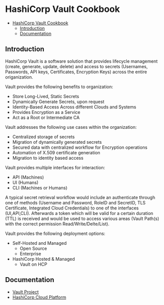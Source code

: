 # HashiCorp Vault Cookbook

- [HashiCorp Vault Cookbook](#hashicorp-vault-cookbook)
  - [Introduction](#introduction)
  - [Documentation](#documentation)


## Introduction

HashiCorp Vault is a software solution that provides lifecycle management (create, generate, update, delete) and access to secrets (Usernames, Passwords, API keys, Certificates, Encryption Keys) across the entire origanization.

Vault provides the following benefits to organization:
- Store Long-Lived, Static Secrets
- Dynamically Generate Secrets, upon request
- Identity-Based Access Across different Clouds and Systems
- Provides Encryption as a Service
- Act as a Root or Intermediate CA

Vault addresses the following use cases within the organization:
- Centralized storage of secrets
- Migration of dynamically generated secrets
- Secured data with centralized workflow for Encryption operations
- Automation of X.509 certificate generation
- Migration to identity based access

Vault provides multiple interfaces for interaction:
- API (Machines)
- UI (Humans)
- CLI (Machines or Humans)

A typical secret retrieval workflow would include an authenticate through one of methods (Username and Password, RoleID and SecretID, TLS Certificate, Integrated Cloud Credentials) to one of the interfaces (UI,API,CLI). Afterwards a token which will be valid for a certain duration (TTL) is received and would be used to access various areas (Vault Path(s) with the correct permission Read/Write/Delte/List).

Vault provides the following deployment options:
- Self-Hosted and Managed
  - Open Source
  - Enterprise
- HashiCorp Hosted & Managed
  - Vault on HCP


## Documentation

- [Vault Project](https://www.vaultproject.io/)
- [HashiCorp Cloud Platform](https://cloud.hashicorp.com/)
